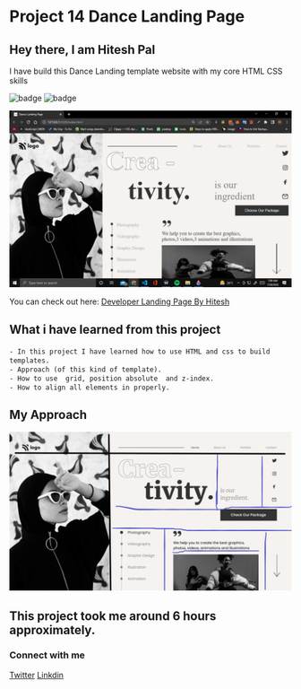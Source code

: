 # Project 14 Dance Landing Page

## Hey there, I am Hitesh Pal

I have build this Dance Landing template website with my core HTML CSS skills


![badge](https://img.shields.io/badge/Project%2014-Dance%20Landing%20Page-yellowgreen)
![badge](https://img.shields.io/badge/HTML-CSS-green)

![image](./images/created.png)

You can check out here: [Developer Landing Page By Hitesh](https://hitesh-developer-landing-page.netlify.app/)



## What i have learned from this project

    - In this project I have learned how to use HTML and css to build templates.
    - Approach (of this kind of template). 
    - How to use  grid, position absolute  and z-index.
    - How to align all elements in properly.

## My Approach

![image](./images/approach.png)

## This project took me around 6 hours approximately.

### Connect with me 
[Twitter](https://twitter.com/HiteshP25522550) 
[Linkdin](https://www.linkedin.com/in/hitesh-pal-8379011ab/)

